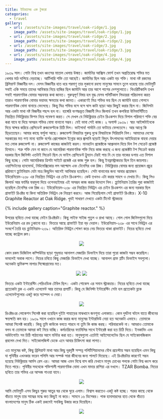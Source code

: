 ```yaml
---
title: ইতিহাসের এক টুকরো
categories:
  - travel
gallery:
  - url: /assets/site-images/travel/oak-ridge/1.jpg
    image_path: /assets/site-images/travel/oak-ridge/1.jpg
  - url: /assets/site-images/travel/oak-ridge/2.jpg
    image_path: /assets/site-images/travel/oak-ridge/2.jpg
  - url: /assets/site-images/travel/oak-ridge/3.jpg
    image_path: /assets/site-images/travel/oak-ridge/3.jpg
  - url: /assets/site-images/travel/oak-ridge/4.jpg
    image_path: /assets/site-images/travel/oak-ridge/4.jpg
---
```


১৯৩৯ সাল। গোটা বিশ্ব তখন ধ্বংসের মাতাল খেলায় উন্মত্ত। জার্মানির আক্সিস ফোর্স তখন অপ্রতিরোদ্ধ শক্তির মত খেলার মাঠ দাপিয়ে বেড়াচ্ছে। আর্টিলারি শক্তি তো আছেই। জার্মানির ছিল আর একটা বড় শক্তি। মাথা নষ্ট রকমের ব্রিলিয়ান্ট বিজ্ঞানীর দল। যেসব বিজ্ঞানীর হাত ধরে পরমাণু তার লুকানো রহস্য মানুষের সামনে তুলে ধরেছে তার মোটামুটি সবাই একি সময়ে তাদের আবিস্কার নিয়ে হাজির ছিল জার্মানি আর তার আশে পাশের দেশগুলোতে। থিওরিটিকালি তখন সবাই পারমাণবিক বোমার সম্ভবনার কথা জানত। গুরুত্বপূর্ণ বিষয় হল যুদ্ধ যেসব পলিটিকাল লিডাররা পরিচালনা করত তারাও পারমাণবিক বোমার ভয়াবহ ক্ষমতার কথা জানত। একারণেই মিত্র শক্তির ভয় ছিল যে জার্মানি হয়ত গোপনে পারমাণবিক বোমা বানায়ে ফেলেছে। কিন্তু মিত্র শক্তির বসে বসে ঘাস কাটা ছাড়া আর কিছুই করার ছিল না। জিনিসটা আর একটা মাথা নষ্ট বিজ্ঞনীর পছন্দ হল না। হাঙ্গেরি বংশদ্ধভুত বিজ্ঞানী লিও জিলার্ড তখন কলম্বিয়া উনিভার্সিটিতে নিয়ন্ত্রিত নিউক্লিয়ার ফিশন নিয়ে গবেষণা করত। সে দেখল যে নিউক্লিয়ার চেইন রিএকশন দিয়ে বিশাল পরিমাণে শক্তি বের করা যাবে যা দিয়ে অসম্ভব শক্তির বোমা বানানো সম্ভব। যেই ভাবা সেই কাজ। ২ অগাস্ট ১৯৩৯। স্বয়ং আইন্সটাইনকে দিয়ে স্বাক্ষর করিয়ে প্রেসিডেন্ট রুজভেল্টকে চিঠি দিল। ভাইসাব! গার্মানি তো ফাটায়ে ফেলতেসে। আর আপ্নে কি ছিড়তেছেন। আমার কাছে ফর্মুলা আছে। রুজভেল্ট বিষয়টার গুরুত্ব বুঝে বিষয়টাকে সিরিয়ালি নিল। আমাদের দেশের সরকারের মত গণ্য মান্য ব্যাক্তি বর্গের প্রোপোজাল ইগ্নোর করে জ্বালানি ছাড়াই বিদ্যুৎ উৎপাদনের আইডিয়াকে বাহবা দেয়ার মত লোক রুজভেল্ট না। রুজভেল্ট কাজের কাজটাই করল। মানহাটন প্রজেক্টকে আপ্রুভাল দিয়ে দিল টপ সেক্রেট প্রজেক্ট হিসাবে। শত্রু শক্তি যেন না জানে যে আমেরিকা পারমাণবিক শক্তি নিয়ে কাজ করছে এ জন্য প্রজেক্টটা টপ সিক্রেট করার দরকার ছিল জিনিস্টা এতটাই সিক্রেট ছিল যে ভাইস প্রেসিডেন্ট ট্রুম্যান টেরই পায় নি যে তার নাকের ডগায় এত বিশাল কিছু হচ্ছে। গোটা আমেরিকার ত্রিশটা সাইটে প্রজেক্ট এর কাজ শুরু হল। কিন্তু ইনফ্রাস্ট্রাকচার ছিল তিন জায়গায়। ওয়াশিংটনের হানফোর্ড, নিউমেক্সিকোর লস আল্মোস এবং টেনেসির ওক রিজ। নিউক্লিয়ার বোমার জন্য প্রয়োজন প্রচুর প্ররিমাণে প্লুটোনিয়াম যেটা মাত্র কিছুদিন আগেই আবিস্কার হয়েছিল। সেটা বানানোর জন্য আবার প্রয়োজন ইউরেনিয়েম-২৩৮ এর নিয়ন্ত্রিত নিউট্রন এর চেইন রিএকশন। কেউ তখনও এটা করার সাহস ও দেখায় নি। কিন্তু লিও জিলার্ড আর ফার্মির ফরমুলা দিয়ে ওপেনহাইমার এই অসম্ভব কাজ করার উদ্যোগ নিল। প্লুটোনিয়াম তৈরির পুরা কাজটাই হয়েছিল টেনেসির ওক রিজ এ। ইউরেনিয়েম-২৩৮ এর নিয়ন্ত্রিত নিউট্রন এর চেইন রিএকশন এর জন্য দরকার ছিল গ্রাফাইট রিএক্টর যা কিনা অতিরিক্ত নিউট্রন কে নিয়ন্ত্রণ করবে। আজ গিয়েছিলাম সেই গ্রাফাইট রিএক্টরে। X-10 Graphite Reactor at Oak Ridge. খুবই সাধারণ দেখতে একটা টিনেট স্ট্রাকচার 

{% include gallery caption="Graphite reactor." %}

উপরের ছবিতে দেখা যাচ্ছে মেইন রিএক্টরটা। কিছু লাইফ সাইজ পুতুল ও রাখা আছে। গোল গোল জিনিসগুলো দিয়ে ইউরেনিয়াম এর রড ঢুকানো হয়। ভিতরে আছে গ্রাফাইট ইয়া বড় দেয়াল। ইউরেনিয়াম-২৩৮ এর সাথে নিউট্রন এর সংঘর্শে তৈরি হয় প্লুটোনিয়াম-২৩৯। অতিরিক্ত নিউট্রন শোষণ করে নেয় ভিতরে থাকা গ্রাফাইট। নিচের ছবিতে দেখা যাচ্ছে কন্ট্রোল রুম।

<center>
<img src="{{site.url}}{{site.baseurl}}/assets/site-images/travel/oak-ridge/5.jpg">
</center>

কোন রকম ডিজিটাল কম্পিউটার ছাড়া শুধুমাত্র আনালগ মেজারিং ডিভাইস দিয়ে তারা পুরো কাজটা সম্ভব করেছিল। ভাবলেই অবাক লাগে। নিচের চবিতে কিছু মেজারিং ডিভাইস দেখা যাচ্ছে। আনালগ গ্রাফ প্লটিং ডিভাইস সবগুলো। অনেকটা ভুমিকম্প মাপার সিস্মোগ্রাফের মত।

<center>
<img src="{{site.url}}{{site.baseurl}}/assets/site-images/travel/oak-ridge/6.jpg">
<img src="{{site.url}}{{site.baseurl}}/assets/site-images/travel/oak-ridge/7.jpg">
</center>

ভিতরে একটা ইন্টারেস্টিং পেরিওডিক টেবিল ছিল। একটা শোকেস এর সমান স্ট্রাকচার। নিচের ছবিতে দেখা যাচ্ছে প্রত্যেকটা ব্লক এ একটা এলেমেন্ট আর তাদের প্রপার্টি। কিন্তু যে জিনিস্টা ইন্টারেস্টিং সেটা হল প্রত্যেকটা ব্লকে এলেমেন্টগুলোর একটু করে স্যাম্পল ও দেয়া। 

<center>
<img src="{{site.url}}{{site.baseurl}}/assets/site-images/travel/oak-ridge/8.jpg">
</center>

রিএক্টরএর লোকেশন সিলেক্ট করা হয়েছিল দুইটা পাহাড়ের মাঝখানে জনশূন্য এলাকায়। কোন দুর্ঘটনা ঘটলে যাতে জীবনের ক্ষয়ক্ষতি কম হয়। ১৯৩৯ সালে ওখানে কাজ করার জন্য মানুষের ইন্টারভিউ নেয়া হত অনেকটা এভাবে। তোমাকে আমরা সিলেক্ট করেছি। কিন্তু তুমি কাউকে বলতে পারবে না তুমি কি কাজ করছ। পরিবারকেউ না। আমরাও তোমাকে বলব না তোমাকে আমরা কই নিয়ে যাচ্ছি। কর্মচারিদের ফ্যামিলির সাথে ইন্টারেক্ট করা হত চিঠি দিয়ে। ইনকামিং এবং অউটগোইং সব চিঠি পাঠানোর আগে মনিটর করা হত। মানুষগুলো এতটাই আইসোলেটেড ছিল যে সাইকোলজিকাল প্রবলেম দেখা দিত। সাইকোলজিস্ট ডেকে এনে আবার চিকিৎসা করা লাগত। 

এত মানুষের কষ্ট, কিছু ব্রিলিয়ান্ট মাথা আর কিছু দূরদৃষ্টি সম্পন্ন পলিটিশিয়ানদের যৌথ প্রচেস্টায় সম্ভব হয়েছিল এমন কিছু যা পৃথিবীর এখনকার ফরেন পলিসি আর সম্পর্ক সারা জীবনের জন্য পালটে দিয়েছে। এই রিএক্টরটার কারণেই সম্ভব হয়েছে নিউক্লিয়ার আর্মস রেস এর। আমরা আজ এমন বিশ্বে বাস করি যেখানে মানুষ চোখের পলকে গোটা বিশ্ব ধ্বংস করে দিতে পারে। পৃথিবীর সবথেকে শক্তিশালী পারমাণবিক বোমা এখন মাদার রাশিয়া এর দখলে। TZAR Bomba. নিচের ছবিতে তার শক্তির এর আন্দজ পাওয়া যাবে। 

<center>
<img src="{{site.url}}{{site.baseurl}}/assets/site-images/travel/oak-ridge/9.jpg">
</center>

আমি মোটামুটি এসব কিছুর শুরুর আতুর ঘর থেকে ঘুরে এলাম। বিশ্বাস করতেও একটু কষ্ট হচ্ছে। শত্রুর কাছে থেকে বাঁচতে মানুষ তার সাদ্ধের মদ্ধে কত কিছুই না করে। সামনে ১৬ ডিসেম্বর। পাক হানাদারদের হাত থেকে বাঁচতে বাংলাদেশের মানুষ ঠিক একই রকমেই সবকিছু উজার করে দিয়েছিল। 

<center>
<img src="{{site.url}}{{site.baseurl}}/assets/site-images/travel/oak-ridge/10.JPG">
</center>
